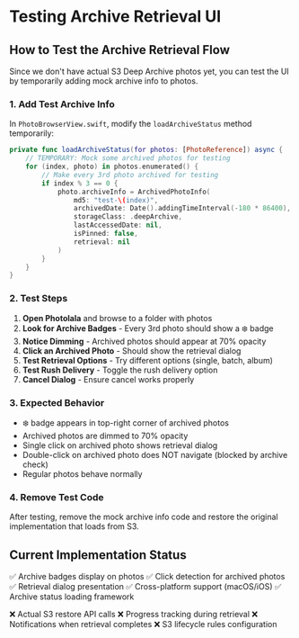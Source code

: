 # Testing Archive Retrieval UI

## How to Test the Archive Retrieval Flow

Since we don't have actual S3 Deep Archive photos yet, you can test the UI by temporarily adding mock archive info to photos.

### 1. Add Test Archive Info

In `PhotoBrowserView.swift`, modify the `loadArchiveStatus` method temporarily:

```swift
private func loadArchiveStatus(for photos: [PhotoReference]) async {
    // TEMPORARY: Mock some archived photos for testing
    for (index, photo) in photos.enumerated() {
        // Make every 3rd photo archived for testing
        if index % 3 == 0 {
            photo.archiveInfo = ArchivedPhotoInfo(
                md5: "test-\(index)",
                archivedDate: Date().addingTimeInterval(-180 * 86400), // 6 months ago
                storageClass: .deepArchive,
                lastAccessedDate: nil,
                isPinned: false,
                retrieval: nil
            )
        }
    }
}
```

### 2. Test Steps

1. **Open Photolala** and browse to a folder with photos
2. **Look for Archive Badges** - Every 3rd photo should show a ❄️ badge
3. **Notice Dimming** - Archived photos should appear at 70% opacity
4. **Click an Archived Photo** - Should show the retrieval dialog
5. **Test Retrieval Options** - Try different options (single, batch, album)
6. **Test Rush Delivery** - Toggle the rush delivery option
7. **Cancel Dialog** - Ensure cancel works properly

### 3. Expected Behavior

- ❄️ badge appears in top-right corner of archived photos
- Archived photos are dimmed to 70% opacity
- Single click on archived photo shows retrieval dialog
- Double-click on archived photo does NOT navigate (blocked by archive check)
- Regular photos behave normally

### 4. Remove Test Code

After testing, remove the mock archive info code and restore the original implementation that loads from S3.

## Current Implementation Status

✅ Archive badges display on photos
✅ Click detection for archived photos
✅ Retrieval dialog presentation
✅ Cross-platform support (macOS/iOS)
✅ Archive status loading framework

❌ Actual S3 restore API calls
❌ Progress tracking during retrieval
❌ Notifications when retrieval completes
❌ S3 lifecycle rules configuration